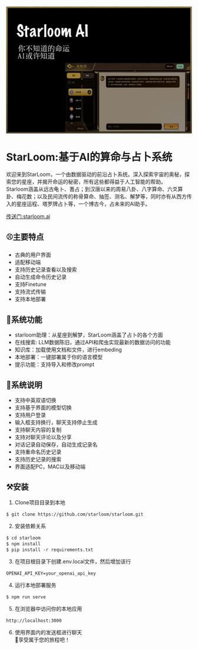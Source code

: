 [![Starloom](./images/mainpage2.jpg)](https://starloom.ai)

# StarLoom:基于AI的算命与占卜系统

欢迎来到StarLoom，一个由数据驱动的前沿占卜系统。深入探索宇宙的奥秘，探索您的星座，并揭开命运的秘密，所有这些都得益于人工智能的帮助。  
Starloom涵盖从远古龟卜、蓍占；到汉唐以来的周易八卦、八字算命、六爻算卦、梅花数；以及民间流传的称骨算命、抽签、测名、解梦等，同时亦有从西方传入的星座运程、塔罗牌占卜等，一个博古今，占未来的AI助手。

[传送门:starloom.ai](https://starloom.ai/#/)
## ⚾主要特点
- 古典的用户界面
- 适配移动端
- 支持历史记录查看以及搜索
- 自动生成命令历史记录
- 支持Finetune
- 支持流式传输
- 支持本地部署
## 🎈系统功能
- starloom助理：从星座到解梦，StarLoom涵盖了占卜的各个方面
- 在线搜索: LLM数据陈旧，通过API和爬虫实现最新的数据访问的功能
- 知识库：加载使用文档和文件，进行embeding
- 本地部署：一键部署属于你的语言模型
- 提示功能：支持导入和修改prompt
## 🎱系统说明
- 支持中英双语切换
- 支持基于界面的模型切换
- 支持用户登录
- 输入框支持换行，聊天支持停止生成
- 支持聊天内容的复制
- 支持对聊天评论以及分享
- 对话记录自动保存，自动生成记录名
- 支持重命名历史记录
- 支持历史记录的搜索
- 界面适配PC，MAC以及移动端
## ⚒️安装
1. Clone项目目录到本地
```
$ git clone https://github.com/starloom/starloom.git
```
2. 安装依赖关系
```
$ cd starloom
$ npm install
$ pip install -r requirements.txt
```
3. 在项目根目录下创建.env.local文件，然后增加该行
```
OPENAI_API_KEY=your_openai_api_key
```
4. 运行本地部署服务
```
$ npm run serve
```
5. 在浏览器中访问你的本地应用
```
http://localhost:3000
```
6. 使用界面内的发送框进行聊天  
   🍺享受属于您的旅程吧！

